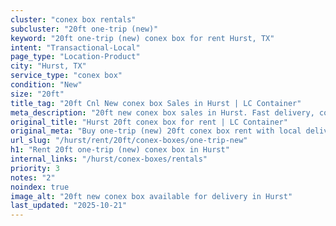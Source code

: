```yaml
---
cluster: "conex box rentals"
subcluster: "20ft one-trip (new)"
keyword: "20ft one-trip (new) conex box for rent Hurst, TX"
intent: "Transactional-Local"
page_type: "Location-Product"
city: "Hurst, TX"
service_type: "conex box"
condition: "New"
size: "20ft"
title_tag: "20ft Cnl New conex box Sales in Hurst | LC Container"
meta_description: "20ft new conex box sales in Hurst. Fast delivery, competitive pricing. Serving conex boxes area. Quote ID: YWH. Call (214) 524-4168 for your free quote today."
original_title: "Hurst 20ft conex box for rent | LC Container"
original_meta: "Buy one-trip (new) 20ft conex box rent with local delivery in Hurst, TX. LC Container — local Since 2003. Request a fast quote today."
url_slug: "/hurst/rent/20ft/conex-boxes/one-trip-new"
h1: "Rent 20ft one-trip (new) conex box in Hurst"
internal_links: "/hurst/conex-boxes/rentals"
priority: 3
notes: "2"
noindex: true
image_alt: "20ft new conex box available for delivery in Hurst"
last_updated: "2025-10-21"
---
```


<!-- TODO: Add unique city/inventory copy, images, and internal links here. -->
